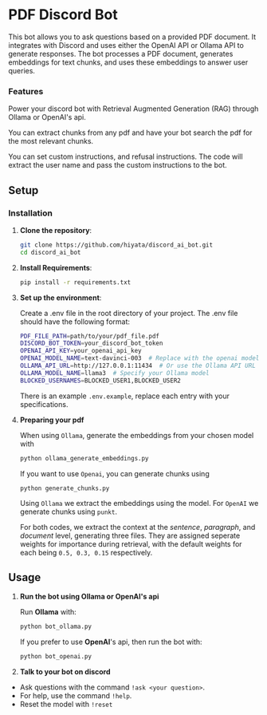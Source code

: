 # PDF Discord Bot

This bot allows you to ask questions based on a provided PDF document. It integrates with Discord and uses either the OpenAI API or Ollama API to generate responses. The bot processes a PDF document, generates embeddings for text chunks, and uses these embeddings to answer user queries.

### Features

Power your discord bot with Retrieval Augmented Generation (RAG) through Ollama or OpenAI's api. 

You can extract chunks from any pdf and have your bot search the pdf for the most relevant chunks. 

You can set custom instructions, and refusal instructions. The code will extract the user name and pass the custom instructions to the bot. 

## Setup

### Installation

1. **Clone the repository**:

   ```bash
   git clone https://github.com/hiyata/discord_ai_bot.git
   cd discord_ai_bot
   ```

2. **Install Requirements**:

    ```bash
    pip install -r requirements.txt 
    ```

3. **Set up the environment**:

    Create a .env file in the root directory of your project. The .env file should have the following format:

    ```bash
    PDF_FILE_PATH=path/to/your/pdf_file.pdf
    DISCORD_BOT_TOKEN=your_discord_bot_token
    OPENAI_API_KEY=your_openai_api_key
    OPENAI_MODEL_NAME=text-davinci-003  # Replace with the openai model
    OLLAMA_API_URL=http://127.0.0.1:11434  # Or use the Ollama API URL
    OLLAMA_MODEL_NAME=llama3  # Specify your Ollama model
    BLOCKED_USERNAMES=BLOCKED_USER1,BLOCKED_USER2
    ```

    There is an example ```.env.example```, replace each entry with your specifications. 

4. **Preparing your pdf**

    When using ```Ollama```, generate the embeddings from your chosen model with

    ```bash
    python ollama_generate_embeddings.py
    ```
    
    If you want to use ```Openai```, you can generate chunks using

    ```
    python generate_chunks.py
    ```

    Using ```Ollama``` we extract the embeddings using the model. For ```OpenAI``` we generate chunks using ```punkt```.

    For both codes, we extract the context at the *sentence*, *paragraph*, and *document* level, generating three files. They are assigned seperate weights for importance during retrieval, with the default weights for each being ```0.5, 0.3, 0.15``` respectively. 

## Usage

1. **Run the bot using Ollama or OpenAI's api**
    
    Run **Ollama** with:

    ```bash
    python bot_ollama.py
    ```

    If you prefer to use **OpenAI**'s api, then run the bot with:

    ```bash
    python bot_openai.py
    ```

2. **Talk to your bot on discord**

- Ask questions with the command `!ask <your question>`.
- For help, use the command `!help`.
- Reset the model with `!reset`

